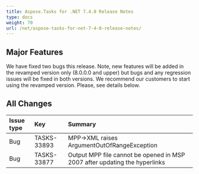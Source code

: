 ```yaml
---
title: Aspose.Tasks for .NET 7.4.0 Release Notes
type: docs
weight: 70
url: /net/aspose-tasks-for-net-7-4-0-release-notes/
---
```


## **Major Features**
We have fixed two bugs this release. Note, new features will be added in the revamped 
version only (8.0.0.0 and upper) but bugs and any regression issues will be 
fixed in both versions. We recommend our customers to start using the revamped version. Please, see details below.

## **All Changes**
|**Issue type** |**Key** |**Summary** |
| :- | :- | :- |
|Bug |TASKS-33893 |MPP->XML raises ArgumentOutOfRangeException |
|Bug |TASKS-33877 |Output MPP file cannot be opened in MSP 2007 after updating the hyperlinks |

